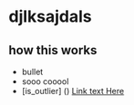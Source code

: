 # djlksajdals
## how this works 
- bullet
- sooo cooool
- [is_outlier] ()
[Link text Here](https://github.com/mollybarthwal/ascat_BLIC_project/blob/main/is_outlier_script.R)


